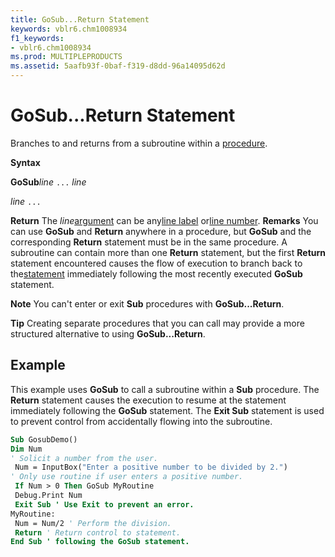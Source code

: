 ```yaml
---
title: GoSub...Return Statement
keywords: vblr6.chm1008934
f1_keywords:
- vblr6.chm1008934
ms.prod: MULTIPLEPRODUCTS
ms.assetid: 5aafb93f-0baf-f319-d8dd-96a14095d62d
---
```



# GoSub...Return Statement

Branches to and returns from a subroutine within a [procedure](vbe-glossary.md).

 **Syntax**

 **GoSub**_line_
 `...`
 _line_

 _line_
 `...`

 **Return**
The  _line_[argument](vbe-glossary.md) can be any[line label](vbe-glossary.md) or[line number](vbe-glossary.md).
 **Remarks**
You can use  **GoSub** and **Return** anywhere in a procedure, but **GoSub** and the corresponding **Return** statement must be in the same procedure. A subroutine can contain more than one **Return** statement, but the first **Return** statement encountered causes the flow of execution to branch back to the[statement](vbe-glossary.md) immediately following the most recently executed **GoSub** statement.

 **Note**  You can't enter or exit  **Sub** procedures with **GoSub...Return**.


 **Tip**  Creating separate procedures that you can call may provide a more structured alternative to using  **GoSub...Return**.


## Example

This example uses  **GoSub** to call a subroutine within a **Sub** procedure. The **Return** statement causes the execution to resume at the statement immediately following the **GoSub** statement. The **Exit Sub** statement is used to prevent control from accidentally flowing into the subroutine.


```vb
Sub GosubDemo() 
Dim Num 
' Solicit a number from the user. 
 Num = InputBox("Enter a positive number to be divided by 2.") 
' Only use routine if user enters a positive number. 
 If Num > 0 Then GoSub MyRoutine 
 Debug.Print Num 
 Exit Sub ' Use Exit to prevent an error. 
MyRoutine: 
 Num = Num/2 ' Perform the division. 
 Return ' Return control to statement. 
End Sub ' following the GoSub statement. 

```



